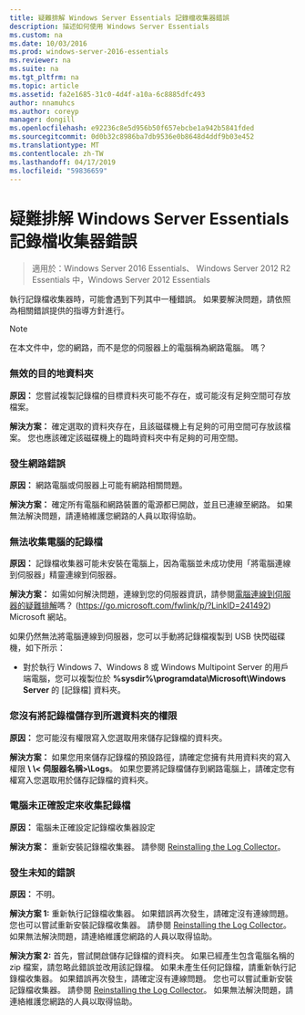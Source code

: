 ```yaml
---
title: 疑難排解 Windows Server Essentials 記錄檔收集器錯誤
description: 描述如何使用 Windows Server Essentials
ms.custom: na
ms.date: 10/03/2016
ms.prod: windows-server-2016-essentials
ms.reviewer: na
ms.suite: na
ms.tgt_pltfrm: na
ms.topic: article
ms.assetid: fa2e1685-31c0-4d4f-a10a-6c8885dfc493
author: nnamuhcs
ms.author: coreyp
manager: dongill
ms.openlocfilehash: e92236c8e5d956b50f657ebcbe1a942b5841fded
ms.sourcegitcommit: 0d0b32c8986ba7db9536e0b8648d4ddf9b03e452
ms.translationtype: MT
ms.contentlocale: zh-TW
ms.lasthandoff: 04/17/2019
ms.locfileid: "59836659"
---
```

# <a name="troubleshoot-windows-server-essentials-log-collector-errors"></a>疑難排解 Windows Server Essentials 記錄檔收集器錯誤

>適用於：Windows Server 2016 Essentials、 Windows Server 2012 R2 Essentials 中，Windows Server 2012 Essentials

執行記錄檔收集器時，可能會遇到下列其中一種錯誤。 如果要解決問題，請依照為相關錯誤提供的指導方針進行。  
  
> [!NOTE]
>  在本文件中，您的網路，而不是您的伺服器上的電腦稱為網路電腦。 嗎？  
  
###  <a name="BKMK_TheDestinationFolderIsNotValid"></a> 無效的目的地資料夾  
 **原因：** 您嘗試複製記錄檔的目標資料夾可能不存在，或可能沒有足夠空間可存放檔案。  
  
 **解決方案：** 確定選取的資料夾存在，且該磁碟機上有足夠的可用空間可存放該檔案。 您也應該確定該磁碟機上的臨時資料夾中有足夠的可用空間。  
  
###  <a name="BKMK_ANetworkErrorHasOccurred"></a> 發生網路錯誤  
 **原因：** 網路電腦或伺服器上可能有網路相關問題。  
  
 **解決方案：** 確定所有電腦和網路裝置的電源都已開啟，並且已連線至網路。 如果無法解決問題，請連絡維護您網路的人員以取得協助。  
  
###  <a name="BKMK_CannotCollectLogFiles"></a> 無法收集電腦的記錄檔  
 **原因：** 記錄檔收集器可能未安裝在電腦上，因為電腦並未成功使用「將電腦連線到伺服器」精靈連線到伺服器。  
  
 **解決方案：** 如需如何解決問題，連線到您的伺服器資訊，請參閱[電腦連線到伺服器的疑難排解](https://go.microsoft.com/fwlink/p/?LinkID=241492)嗎？ (https://go.microsoft.com/fwlink/p/?LinkID=241492) Microsoft 網站。  
  
 如果仍然無法將電腦連線到伺服器，您可以手動將記錄檔複製到 USB 快閃磁碟機，如下所示：  
  
-   對於執行 Windows 7、Windows 8 或 Windows Multipoint Server 的用戶端電腦，您可以複製位於 **%sysdir%\programdata\Microsoft\Windows Server** 的 [記錄檔] 資料夾。  
  
###  <a name="BKMK_YouDoNotHavePermission"></a> 您沒有將記錄檔儲存到所選資料夾的權限  
 **原因：** 您可能沒有權限寫入您選取用來儲存記錄檔的資料夾。  
  
 **解決方案：** 如果您用來儲存記錄檔的預設路徑，請確定您擁有共用資料夾的寫入權限 **\\ \\< 伺服器名稱\>\Logs**。 如果您要將記錄檔儲存到網路電腦上，請確定您有權寫入您選取用於儲存記錄檔的資料夾。  
  
###  <a name="BKMK_TheComputerIsNotConfiguredProperly"></a> 電腦未正確設定來收集記錄檔  
 **原因：** 電腦未正確設定記錄檔收集器設定  
  
 **解決方案：** 重新安裝記錄檔收集器。 請參閱 [Reinstalling the Log Collector](Install-the-Windows-Server-Essentials-Log-Collector.md#BKMK_Reinstall)。  
  
###  <a name="BKMK_AnUnknownErrorOccurred"></a> 發生未知的錯誤  
 **原因：** 不明。  
  
 **解決方案 1:** 重新執行記錄檔收集器。 如果錯誤再次發生，請確定沒有連線問題。 您也可以嘗試重新安裝記錄檔收集器。 請參閱 [Reinstalling the Log Collector](Install-the-Windows-Server-Essentials-Log-Collector.md#BKMK_Reinstall)。 如果無法解決問題，請連絡維護您網路的人員以取得協助。  
  
 **解決方案 2:** 首先，嘗試開啟儲存記錄檔的資料夾。 如果已經產生包含電腦名稱的 zip 檔案，請忽略此錯誤並改用該記錄檔。 如果未產生任何記錄檔，請重新執行記錄檔收集器。 如果錯誤再次發生，請確定沒有連線問題。 您也可以嘗試重新安裝記錄檔收集器。 請參閱 [Reinstalling the Log Collector](Install-the-Windows-Server-Essentials-Log-Collector.md#BKMK_Reinstall)。 如果無法解決問題，請連絡維護您網路的人員以取得協助。